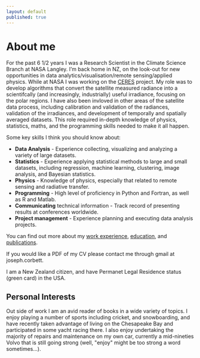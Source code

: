 ```yaml
---
layout: default
published: true
---
```

# About me

For the past 6 1/2 years I was a Research Scientist in the Climate Science Branch at NASA Langley.   I’m back home in NZ, on the look-out for new opportunities in data analytics/visualisation/remote sensing/applied physics.   While at NASA I was working on the [CERES](https://ceres.larc.nasa.gov) project.  My role was to develop algorithms that convert the satellite measured radiance into a scientifcally (and increasingly, industrially) useful irradiance, focusing on the polar regions.  I have also been invloved in other areas of the satellite data process, including calibration and validation of the radiances, validation of the irradiances, and development of temporally and spatially averaged datasets.  This role required in-depth knowledge of physics, statistics, maths, and the programming skills needed to make it all happen.

Some key skills I think you should know about:

* **Data Analysis** - Experience collecting, visualizing and analyzing a variety of large datasets.
* **Statistics** - Experience applying statistical methods to large and small datasets, including regression, machine learning, clustering, image analysis, and Bayesian statistics.
* **Physics** - Knowledge of physics, especially that related to remote sensing and radiative transfer.
* **Programming** - High level of proficiency in Python and Fortran, as well as R and Matlab.
* **Communicating** technical information - Track record of presenting results at conferences worldwide.
* **Project management** - Experience planning and executing data analysis projects.

You can find out more about my [work experience](./work_experience.md), [education](./education.md), and [publications](./publications.md).

If you would like a PDF of my CV please contact me through gmail at joseph.corbett.

I am a New Zealand citizen, and have Permanet Legal Residence status (green card) in the USA.

## Personal Interests
Out side of work I am an avid reader of books in a wide variety of topics.  I enjoy playing a number of sports including cricket, and snowboarding, and have recently taken advantage of living on the Chesapeake Bay and participated in some yacht racing there.  I also enjoy undertaking the majority of repairs and maintenance on my own car, currently a mid-nineties Volvo that is still going strong (well, "enjoy" might be too strong a word sometimes...).
